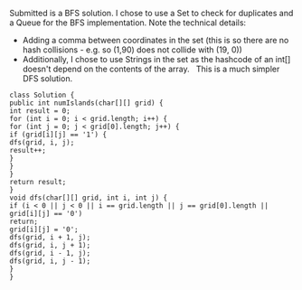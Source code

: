 Submitted is a BFS solution. I chose to use a Set to check for duplicates and a Queue for the BFS implementation. Note the technical details:
* Adding a comma between coordinates in the set (this is so there are no hash collisions - e.g. so (1,90) does not collide with (19, 0))
* Additionally, I chose to use Strings in the set as the hashcode of an int[] doesn't depend on the contents of the array.
​
​
This is a much simpler DFS solution.
```
class Solution {
public int numIslands(char[][] grid) {
int result = 0;
for (int i = 0; i < grid.length; i++) {
for (int j = 0; j < grid[0].length; j++) {
if (grid[i][j] == '1') {
dfs(grid, i, j);
result++;
}
}
}
return result;
}
void dfs(char[][] grid, int i, int j) {
if (i < 0 || j < 0 || i == grid.length || j == grid[0].length || grid[i][j] == '0')
return;
grid[i][j] = '0';
dfs(grid, i + 1, j);
dfs(grid, i, j + 1);
dfs(grid, i - 1, j);
dfs(grid, i, j - 1);
}
}
```